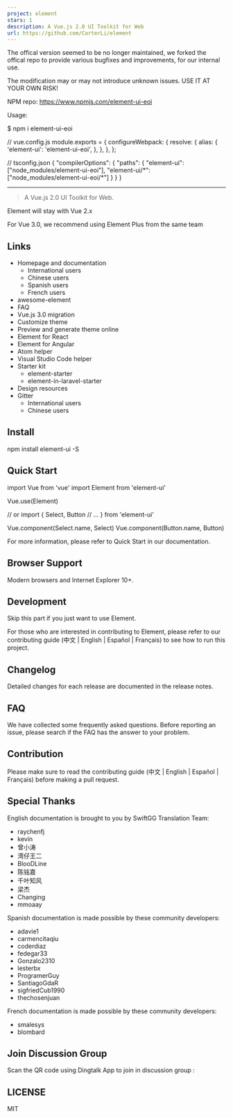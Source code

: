 ```yaml
---
project: element
stars: 1
description: A Vue.js 2.0 UI Toolkit for Web
url: https://github.com/CarterLi/element
---
```


The offical version seemed to be no longer maintained, we forked the offical repo to provide various bugfixes and improvements, for our internal use.

The modification may or may not introduce unknown issues. USE IT AT YOUR OWN RISK!

NPM repo: https://www.npmjs.com/element-ui-eoi

Usage:

$ npm i element-ui-eoi

// vue.config.js
module.exports \= {
  configureWebpack: {
    resolve: {
      alias: {
        'element-ui': 'element-ui-eoi',
      },
    },
  },
};

// tsconfig.json
{
  "compilerOptions": {
    "paths": {
      "element-ui": \["node\_modules/element-ui-eoi"\],
      "element-ui/\*": \["node\_modules/element-ui-eoi/\*"\]
    }
  }
}

* * *

  

> A Vue.js 2.0 UI Toolkit for Web.

Element will stay with Vue 2.x

For Vue 3.0, we recommend using Element Plus from the same team

Links
-----

-   Homepage and documentation
    -   International users
    -   Chinese users
    -   Spanish users
    -   French users
-   awesome-element
-   FAQ
-   Vue.js 3.0 migration
-   Customize theme
-   Preview and generate theme online
-   Element for React
-   Element for Angular
-   Atom helper
-   Visual Studio Code helper
-   Starter kit
    -   element-starter
    -   element-in-laravel-starter
-   Design resources
-   Gitter
    -   International users
    -   Chinese users

Install
-------

npm install element-ui -S

Quick Start
-----------

import Vue from 'vue'
import Element from 'element-ui'

Vue.use(Element)

// or
import {
  Select,
  Button
  // ...
} from 'element-ui'

Vue.component(Select.name, Select)
Vue.component(Button.name, Button)

For more information, please refer to Quick Start in our documentation.

Browser Support
---------------

Modern browsers and Internet Explorer 10+.

Development
-----------

Skip this part if you just want to use Element.

For those who are interested in contributing to Element, please refer to our contributing guide (中文 | English | Español | Français) to see how to run this project.

Changelog
---------

Detailed changes for each release are documented in the release notes.

FAQ
---

We have collected some frequently asked questions. Before reporting an issue, please search if the FAQ has the answer to your problem.

Contribution
------------

Please make sure to read the contributing guide (中文 | English | Español | Français) before making a pull request.

Special Thanks
--------------

English documentation is brought to you by SwiftGG Translation Team:

-   raychenfj
-   kevin
-   曾小涛
-   湾仔王二
-   BlooDLine
-   陈铭嘉
-   千叶知风
-   梁杰
-   Changing
-   mmoaay

Spanish documentation is made possible by these community developers:

-   adavie1
-   carmencitaqiu
-   coderdiaz
-   fedegar33
-   Gonzalo2310
-   lesterbx
-   ProgramerGuy
-   SantiagoGdaR
-   sigfriedCub1990
-   thechosenjuan

French documentation is made possible by these community developers:

-   smalesys
-   blombard

Join Discussion Group
---------------------

Scan the QR code using Dingtalk App to join in discussion group :

LICENSE
-------

MIT
